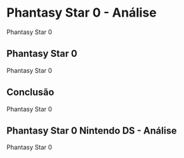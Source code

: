 ---
---

# Phantasy Star 0 - Análise

Phantasy Star 0

## Phantasy Star 0

Phantasy Star 0

## Conclusão

Phantasy Star 0

## Phantasy Star 0 Nintendo DS - Análise

Phantasy Star 0
